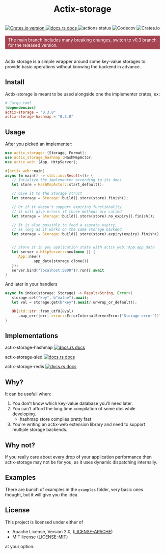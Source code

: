 <h1 align="center">Actix-storage</h1>
<br />

<div align="center">
  <a href="https://crates.io/crates/actix-storage">
    <img src="https://img.shields.io/crates/v/actix-storage.svg?style=flat-square"
    alt="Crates.io version" />
  </a>
  <a href="https://docs.rs/actix-storage">
    <img src="https://img.shields.io/badge/docs-latest-blue.svg?style=flat-square"
      alt="docs.rs docs" />
  </a>
  <img src="https://img.shields.io/github/actions/workflow/status/pooyamb/actix-storage/storage.yml?style=flat-square" alt="actions status" />
  <img alt="Codecov" src="https://img.shields.io/codecov/c/github/pooyamb/actix-storage?style=flat-square">
  <img alt="Crates.io" src="https://img.shields.io/crates/l/actix-storage?style=flat-square">
</div>

<br>

<div style="padding:5px 10px;background-color: #a64452; color: white">
The main branch includes many breaking changes, switch to v0.3 branch for the released version.
</div>

<br>

Actix storage is a simple wrapper around some key-value storages to provide basic operations without knowing the backend in advance.

## Install

Actix-storage is meant to be used alongside one the implementer crates, ex:

```toml
# Cargo.toml
[dependencies]
actix-storage = "0.3.0"
actix-storage-hashmap = "0.3.0"
```

## Usage

After you picked an implementer:

```rust
use actix_storage::{Storage, Format};
use actix_storage_hashmap::HashMapActor;
use actix_web::{App, HttpServer};

#[actix_web::main]
async fn main() -> std::io::Result<()> {
   // Intialize the implementer according to its docs
   let store = HashMapActor::start_default();

   // Give it to the Storage struct
   let storage = Storage::build().store(store).finish();

   // Or if it doesn't support expiring functionality
   // it will give errors if those methods are called
   let storage = Storage::build().store(store).no_expiry().finish();

   // It is also possible to feed a seprate expiry,
   // as long as it works on the same storage backend
   let storage = Storage::build().store(store).expiry(expiry).finish();


   // Store it in you application state with actix_web::App.app_data
   let server = HttpServer::new(move || {
      App::new()
            .app_data(storage.clone())
   });
   server.bind("localhost:5000")?.run().await
}
```

And later in your handlers

```rust
async fn index(storage: Storage) -> Result<String, Error>{
   storage.set("key", b"value").await;
   let val = storage.get(b"key").await?.unwrap_or_default();

   Ok(std::str::from_utf8(&val)
      .map_err(|err| error::ErrorInternalServerError("Storage error"))?.to_string())
}
```

## Implementations

actix-storage-hashmap
<a href="https://docs.rs/actix-storage-hashmap">
<img src="https://img.shields.io/badge/docs-latest-blue.svg?style=flat-square"
      alt="docs.rs docs" />
</a>

actix-storage-sled
<a href="https://docs.rs/actix-storage-sled">
<img src="https://img.shields.io/badge/docs-latest-blue.svg?style=flat-square"
      alt="docs.rs docs" />
</a>

actix-storage-redis
<a href="https://docs.rs/actix-storage-redis">
<img src="https://img.shields.io/badge/docs-latest-blue.svg?style=flat-square"
      alt="docs.rs docs" />
</a>

## Why?

It can be usefull when:

1. You don't know which key-value database you'll need later.
2. You can't afford the long time compilation of some dbs while developing.
   - hashmap store compiles pretty fast
3. You're writing an actix-web extension library and need to support multiple storage backends.

## Why not?

If you really care about every drop of your application performance then actix-storage may not be for you, as it uses dynamic dispatching internally.

## Examples

There are bunch of examples in the `examples` folder, very basic ones thought, but it will give you the idea.

## License

This project is licensed under either of

- Apache License, Version 2.0, ([LICENSE-APACHE](LICENSE-APACHE))
- MIT license ([LICENSE-MIT](LICENSE-MIT))

at your option.
